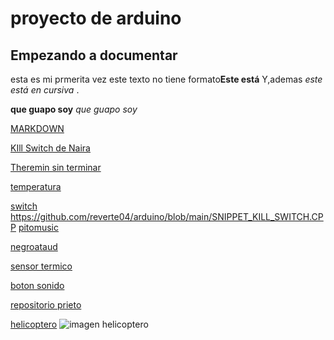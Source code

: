 # proyecto de arduino 
## Empezando a documentar

esta es mi prmerita vez
este texto no tiene formato**Este está** Y,ademas _este está en
cursiva_ .


<b>que guapo soy</b> 
<i>que guapo soy</i>



[MARKDOWN](https://guides.github.com/pdfs/markdown-cheatsheet-online.pdf)

[KIll Switch de Naira](https://github.com/chechiliaa/arduino/blob/main/triple_luz_naira.ino)

[Theremin sin terminar](https://github.com/reverte04/arduino/blob/main/lolo.ino)

[temperatura](https://github.com/reverte04/arduino/blob/main/TEMPERATURA__ARDUINO.ino)

[switch](https://github.com/reverte04/arduino/blob/main/Stitch_arduino.ino)
https://github.com/reverte04/arduino/blob/main/SNIPPET_KILL_SWITCH.CPP
[pitomusic](https://github.com/reverte04/arduino/blob/main/pitomusic.ino)

[negroataud](https://github.com/reverte04/arduino/blob/main/negroataud.ino)

[sensor termico](https://github.com/reverte04/arduino/blob/main/calentamientorev.ino)

[boton sonido](https://github.com/reverte04/arduino/blob/main/SNIPPET_KILL_SWITCH.CPP)

[repositorio prieto](https://github.com/d-prieto/arduinoCourse#repositorios-de-alumnos)

[helicoptero](https://github.com/reverte04/arduino/blob/main/elicopterooo.ino)
![imagen helicoptero](https://github.com/reverte04/arduino/blob/main/IMG_20210208_121903_1.jpg)

